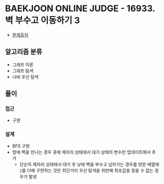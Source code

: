 # BAEKJOON ONLINE JUDGE - 16933. 벽 부수고 이동하기 3

- [문제출처](https://www.acmicpc.net/problem/16933 '16933. 벽 부수고 이동하기 3')

## 알고리즘 분류

- 그래프 이론
- 그래프 탐색
- 너비 우선 탐색

## 풀이

### 접근

- 구현

### 설계

- BFS 구현
- 밤에 벽을 만나는 경우 큐에 제자리 상태에서 대기 상태의 변수만 업데이트해서 추가
  - 단순히 제자리 상태에서 대기 후 낮에 벽을 부수고 넘어가는 경우를 방문 배열에 `2`를 더해 구현하는 것은 최단거리 우선 탐색을 위반해 최솟값을 찾을 수 없는 경우가 발생

